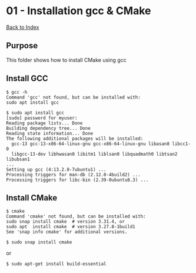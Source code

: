 # 01 - Installation gcc & CMake

[Back to Index](../README.md)

## Purpose

This folder shows how to install CMake using gcc 

## Install GCC

    $ gcc -h
    Command 'gcc' not found, but can be installed with:
    sudo apt install gcc

    $ sudo apt install gcc
    [sudo] password for myuser: 
    Reading package lists... Done
    Building dependency tree... Done
    Reading state information... Done
    The following additional packages will be installed:
      gcc-13 gcc-13-x86-64-linux-gnu gcc-x86-64-linux-gnu libasan8 libcc1-0
      libgcc-13-dev libhwasan0 libitm1 liblsan0 libquadmath0 libtsan2 libubsan1
    ...
    Setting up gcc (4:13.2.0-7ubuntu1) ...
    Processing triggers for man-db (2.12.0-4build2) ...
    Processing triggers for libc-bin (2.39-0ubuntu8.3) ...

## Install CMake 

    $ cmake
    Command 'cmake' not found, but can be installed with:
    sudo snap install cmake  # version 3.31.4, or
    sudo apt  install cmake  # version 3.27.8-1build1
    See 'snap info cmake' for additional versions.

    $ sudo snap install cmake

or 

    $ sudo apt-get install build-essential


